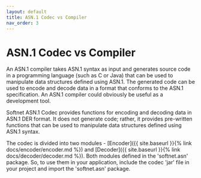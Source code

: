```yaml
---
layout: default
title: ASN.1 Codec vs Compiler
nav_order: 3
---
```

# ASN.1 Codec vs Compiler

An ASN.1 compiler takes ASN.1 syntax as input and generates source code in a programming language (such as C or Java) that can be used to manipulate data structures defined using ASN.1. The generated code can be used to encode and decode data in a format that conforms to the ASN.1 specification. An ASN.1 compiler could obviously be useful as a development tool.  

Softnet ASN.1 Codec provides functions for encoding and decoding data in ASN.1 DER format. It does not generate code; rather, it provides pre-written functions that can be used to manipulate data structures defined using ASN.1 syntax.  

The codec is divided into two modules -
[Encoder]({{ site.baseurl }}{% link docs/encoder/encoder.md %})
and
[Decoder]({{ site.baseurl }}{% link docs/decoder/decoder.md %}). Both modules defined in the 'softnet.asn' package. So, to use them in your application, include the codec 'jar' file in your project and import the 'softnet.asn' package.